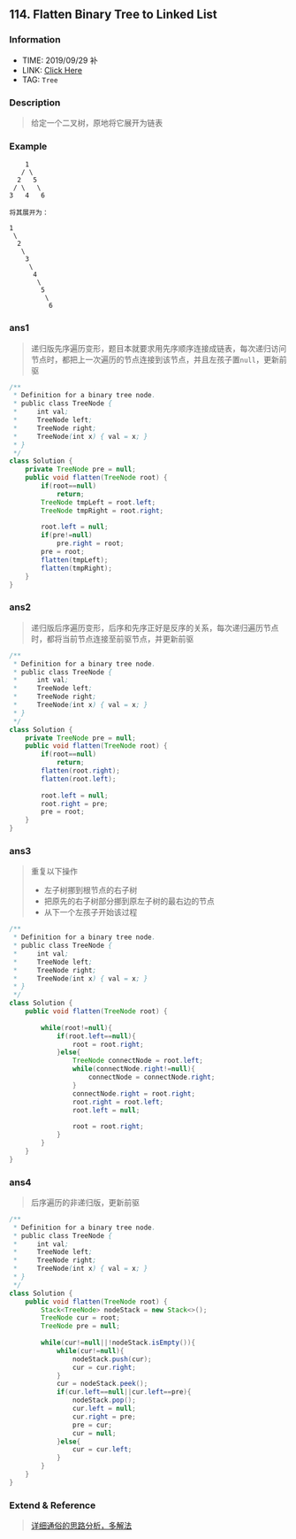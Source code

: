 ## 114. Flatten Binary Tree to Linked List

### Information
* TIME: 2019/09/29 补
* LINK: [Click Here](https://leetcode-cn.com/problems/flatten-binary-tree-to-linked-list/)
* TAG: `Tree`

### Description
> 给定一个二叉树，原地将它展开为链表

### Example
```text
    1
   / \
  2   5
 / \   \
3   4   6

将其展开为：

1
 \
  2
   \
    3
     \
      4
       \
        5
         \
          6
```

### ans1
> 递归版先序遍历变形，题目本就要求用先序顺序连接成链表，每次递归访问节点时，都把上一次遍历的节点连接到该节点，并且左孩子置`null`，更新前驱
```java
/**
 * Definition for a binary tree node.
 * public class TreeNode {
 *     int val;
 *     TreeNode left;
 *     TreeNode right;
 *     TreeNode(int x) { val = x; }
 * }
 */
class Solution {
    private TreeNode pre = null;
    public void flatten(TreeNode root) {
        if(root==null)
            return;
        TreeNode tmpLeft = root.left;
        TreeNode tmpRight = root.right;
        
        root.left = null;
        if(pre!=null)
            pre.right = root;
        pre = root;
        flatten(tmpLeft);
        flatten(tmpRight);
    }
}
```

### ans2
> 递归版后序遍历变形，后序和先序正好是反序的关系，每次递归遍历节点时，都将当前节点连接至前驱节点，并更新前驱
```java
/**
 * Definition for a binary tree node.
 * public class TreeNode {
 *     int val;
 *     TreeNode left;
 *     TreeNode right;
 *     TreeNode(int x) { val = x; }
 * }
 */
class Solution {
    private TreeNode pre = null;
    public void flatten(TreeNode root) {
        if(root==null)
            return;
        flatten(root.right);
        flatten(root.left);
        
        root.left = null;
        root.right = pre;
        pre = root;
    }
}
```

### ans3
> 重复以下操作
> * 左子树挪到根节点的右子树
> * 把原先的右子树部分挪到原左子树的最右边的节点
> * 从下一个左孩子开始该过程

```java
/**
 * Definition for a binary tree node.
 * public class TreeNode {
 *     int val;
 *     TreeNode left;
 *     TreeNode right;
 *     TreeNode(int x) { val = x; }
 * }
 */
class Solution {
    public void flatten(TreeNode root) {
        
        while(root!=null){
            if(root.left==null){
                root = root.right;
            }else{
                TreeNode connectNode = root.left;
                while(connectNode.right!=null){
                    connectNode = connectNode.right;
                }
                connectNode.right = root.right;
                root.right = root.left;
                root.left = null;
                
                root = root.right;
            }
        }
    }
}
```

### ans4
> 后序遍历的非递归版，更新前驱
```java
/**
 * Definition for a binary tree node.
 * public class TreeNode {
 *     int val;
 *     TreeNode left;
 *     TreeNode right;
 *     TreeNode(int x) { val = x; }
 * }
 */
class Solution {
    public void flatten(TreeNode root) {
        Stack<TreeNode> nodeStack = new Stack<>();
        TreeNode cur = root;
        TreeNode pre = null;
        
        while(cur!=null||!nodeStack.isEmpty()){
            while(cur!=null){
                nodeStack.push(cur);
                cur = cur.right;
            }
            cur = nodeStack.peek();
            if(cur.left==null||cur.left==pre){
                nodeStack.pop();
                cur.left = null;
                cur.right = pre;
                pre = cur;
                cur = null;
            }else{
                cur = cur.left;
            }
        }
    }
}
```
### Extend & Reference
> [详细通俗的思路分析，多解法](https://leetcode-cn.com/problems/flatten-binary-tree-to-linked-list/solution/xiang-xi-tong-su-de-si-lu-fen-xi-duo-jie-fa-by--26/)